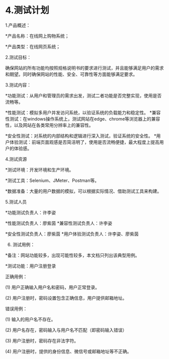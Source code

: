 # 4.测试计划

1.产品概述：

*产品名称：在线网上购物系统；

*产品类型：在线网页系统；

 

2.测试目标：

确保网站的所有功能均按照规格说明书的要求进行测试，并且能够满足用户的需求和期望。同时确保网站的性能、安全、可靠性等方面能够满足要求。

 

3.测试内容：

*功能测试：从用户和管理员的需求出发，测试二者功能是否完整实现，使用是否流畅等。

*性能测试：模拟多用户并发访问系统，以验证系统的负载能力和稳定性。
   *兼容性测试：在windows操作系统上，测试网站在edge、chrome等浏览器上的兼容性，以及网站在各类常用分辨率上的兼容性。

*安全性测试：对系统的内部结构和逻辑进行深入测试，验证系统的安全性。
   *用户体验测试：前端页面观感是否简洁明了，使用是否流畅便捷，最大程度上提高用户的体验感。

 

4.测试资源

*测试环境：开发环境和生产环境。

*测试工具：Selenium、JMeter、Postman等。

*数据准备：大量的用户数据的模拟，可以根据实际情况、借助测试工具来构建。

 

5.测试人员

*功能测试负责人：许李姿

*性能测试负责人：廖紫茵
   *兼容性测试负责人：许李姿

*安全性测试负责人：廖紫茵
   *用户体验测试负责人：许李姿、廖紫茵
 

6. 测试用例：

*备注：网站功能较多，出现可能性较多，本文档只列出该典型用例。

*测试功能：用户注册登录

正确用例：

(1) 用户正确输入用户名和密码，用户正常登录。

(2) 用户注册时，密码设置包含正确信息，用户提供邮箱地址。

错误用例：

(1) 输入的用户名不存在。

(2) 用户名存在，密码输入与用户名不匹配（即密码输入错误）

(3) 用户注册时，密码存在非法字符。

(4) 用户注册时，提供的身份信息、微信号或邮箱地址等不正确。

 

 

 

 